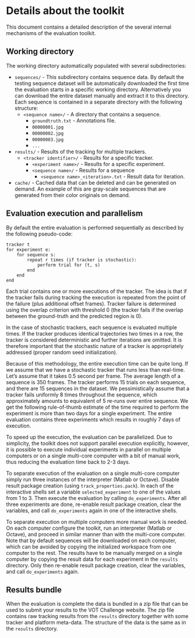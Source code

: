 Details about the toolkit
=========================

This document contains a detailed description of the several internal mechanisms of the evaluation toolkit.

Working directory
-----------------

The working directory automatically populated with several subdirectories:

* `sequences/` - This subdirectory contains sequence data. By default the testing sequence dataset will be automatically downloaded the first time the evaluation starts in a specific working directory. Alternatively you can download the entire dataset manually and extract it to this directory. Each sequence is contained in a separate directory with the following structure:
	- `<sequence name>/` - A directory that contains a sequence.
		* `groundtruth.txt` - Annotations file.
   		* `00000001.jpg`
   		* `00000002.jpg`
   		* `00000003.jpg`
   		* `...`
* `results/` - Results of the tracking for multiple trackers.
	- `<tracker identifier>/` - Results for a specific tracker.
		* `<experiment name>/` - Results for a specific experiment.
   		* `<sequence name>/` - Results for a sequence
   			* `<sequence name>_<iteration>.txt` - Result data for iteration.
* `cache/` - Cached data that can be deleted and can be generated on demand. An example of this are gray-scale sequences that are generated from their color originals on demand.

Evaluation execution and parallelism
------------------------------------

By default the entire evaluation is performed sequentially as described by the following pseudo-code:

    tracker t
    for experiment e:
        for sequence s:
            repeat r times (if tracker is stochastic):
                perform trial for (t, s)
            end
        end
    end

Each trial contains one or more executions of the tracker. The idea is that if the tracker fails during tracking the execution is repeated from the point of the failure (plus additional offset frames). Tracker failure is determined using the overlap criterion with threshold 0 (the tracker fails if the overlap between the ground-truth and the predicted region is 0).

In the case of stochastic trackers, each sequence is evaluated multiple times. If the tracker produces identical trajectories two times in a row, the tracker is considered deterministic and further iterations are omitted. It is therefore important that the stochastic nature of a tracker is appropriately addressed (proper random seed initialization).

Because of this methodology, the entire execution time can be quite long. If we assume that we have a stochastic tracker that runs less than real-time. Let’s assume that it takes 0.5 second per frame. The average length of a sequence is 350 frames. The tracker performs 15 trials on each sequence, and there are 15 sequences in the dataset. We pessimistically assume that a tracker fails uniformly 8 times throughout the sequence, which approximately amounts to equivalent of 5 re-runs over entire sequence. We get the following rule-of-thumb estimate of the time required to perform the experiment is more than two days for a single experiment. The entire evaluation contains three experiments which results in roughly 7 days of execution.

To speed up the execution, the evaluation can be parallelized. Due to simplicity, the toolkit does not support parallel execution explicitly, however, it is possible to execute individual experiments in parallel on multiple computers or on a single multi-core computer with a bit of manual work, thus reducing the evaluation time back to 2-3 days.

To separate execution of the evaluation on a single multi-core computer simply run three instances of the interpreter (Matlab or Octave). Disable result package creation (using `track_properties.pack`). In each of the interactive shells set a variable `selected_experiment` to one of the values from 1 to 3. Then execute the evaluation by calling `do_experiments`. After all three experiments are done, re-enable result package creation, clear the variables, and call `do_experiments` again in one of the interactive shells.

To separate execution on multiple computers more manual work is needed. On each computer configure the toolkit, run an interpreter (Matlab or Octave), and proceed in similar manner than with the multi-core computer. Note that by default sequences will be downloaded on each computer, which can be avoided by copying the initialized workspace from one computer to the rest. The results have to be manually merged on a single computer by copying the result data for each experiment in the `results` directory. Only then re-enable result package creation, clear the variables, and call `do_experiments` again.

Results bundle
--------------

When the evaluation is complete the data is bundled in a zip file that can be used to submit your results to the VOT Challenge website. The zip file contains raw tracking results from the `results` directory together with some tracker and platform meta-data. The structure of the data is the same as in the `results` directory.


